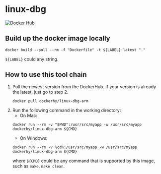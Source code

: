 # linux-dbg

[![Docker Hub](https://github.com/githubclaire/linux-dbg-arm/actions/workflows/ci-docker.yml/badge.svg)](https://hub.docker.com/r/dockerhy/linux-dbg-arm)

## Build up the docker image locally

```
docker build --pull --rm -f "Dockerfile" -t ${LABEL}:latest "."
```

`${LABEL}` could any string.

## How to use this tool chain

1. Pull the newest version from the DockerHub. If your version is already the latest, just go to step 2.
    ```
    docker pull dockerhy/linux-dbg-arm
    ```
2. Run the following command in the working directory:
    - On Mac:
    ```
    docker run --rm -v "$PWD":/usr/src/myapp -w /usr/src/myapp dockerhy/linux-dbg-arm ${CMD}
    ```
    - On Windows:
    ```
    docker run --rm -v %cd%:/usr/src/myapp -w /usr/src/myapp dockerhy/linux-dbg-arm ${CMD}
    ```
    where `${CMD}` could be any command that is supported by this image, such as `make`, `make clean`.
